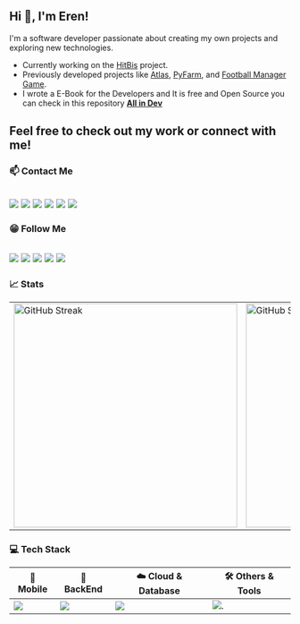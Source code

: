 ## Hi 👋, I'm Eren!

I'm a software developer passionate about creating my own projects and exploring new technologies.
- Currently working on the [HitBis](https://github.com/ErenElagz/HitBis) project.
- Previously developed projects like [Atlas](https://github.com/ErenElagz/Atlas), [PyFarm](https://github.com/ErenElagz/PyFarm), and [Football Manager Game](https://github.com/ErenElagz/Football-Manager-Game).
- I wrote a E-Book for the Developers and It is free and Open Source you can check in this repository [**All in Dev**](https://github.com/ErenElagz/all-in-dev)

Feel free to check out my work or connect with me!
---

### 📫 Contact Me
[![](https://github.com/user-attachments/assets/04c0db58-ee12-4ba1-881d-28931b6ac1f3)](https://www.erenelagz.com)
[![](https://github.com/user-attachments/assets/bffcecb9-f76a-40f3-8649-d3ef9a0e67a8)](mailto:erenelagoz@gmail.com)
[![](https://github.com/user-attachments/assets/186b5d40-723b-474b-9e05-0d67016c24bf)](https://twitter.com/erenelagz)
[![](https://github.com/user-attachments/assets/0b46fb45-a655-4476-b4f0-d45db74a3cc6)](https://www.linkedin.com/in/erenelagz)
[![](https://github.com/user-attachments/assets/f5776de2-7387-4373-b9c0-8fbd9edd05e2)](https://www.instagram.com/erenelagz)
[![](https://github.com/user-attachments/assets/885f5f3c-8d95-4663-95d0-f69766934e27)](https://discordapp.com/users/erenelagz)
---

### 😁 Follow Me
[![](https://github.com/user-attachments/assets/b467400f-064c-424a-8b61-396b5cb22fb4)](https://behance.net/ErenElagz)
[![](https://github.com/user-attachments/assets/d14ef42e-67c9-47fa-89c9-4bdfb9ce0f03)](https://dribbble.com/ErenElagz)
[![](https://github.com/user-attachments/assets/820d12e2-799f-4f53-aa31-f7c53aecbc5e)](https://www.youtube.com/@erenelagz)
[![](https://github.com/user-attachments/assets/2e2a1d90-d762-4c54-a98d-c87a7d2928c9)](https://medium.com/@ErenElagz)
[![](https://skillicons.dev/icons?i=devto)](https://dev.to/@ErenElagz)
---

### 📈 Stats
<table>
  <tr>
    <td>
      <img src="https://streak-stats.demolab.com?user=erenelagz&theme=github-dark&hide_border=true" alt="GitHub Streak" width="400" />
    <td>
      <img src="https://github-readme-stats.vercel.app/api?username=erenelagz&show_icons=true&theme=dark&title_color=ffffff&text_color=ffffff&bg_color=0d1117&hide_border=true&locale=en" alt="GitHub Stats" width="400" />
    </td>
  </tr>
</table>

### 💻 Tech Stack
| 📱 Mobile | 🧱 BackEnd |  ☁️ Cloud & Database | 🛠️ Others & Tools |
|-----------------------|----------------------------|------------------------|----------------------------------------------------------------------|
| [![](https://skillicons.dev/icons?i=react,androidstudio)](https://github.com/erenelagz) | [![](https://skillicons.dev/icons?i=nodejs,express,nginx)](https://skillicons.dev) | [![](https://skillicons.dev/icons?i=aws,gcp,mongodb,sqlite)](https://skillicons.dev) | ![.](https://skillicons.dev/icons?i=figma,nextjs,python,blender,firebase,wordpress,electron,tensorflow,arduino) |


